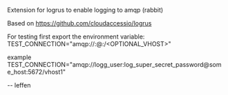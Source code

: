 Extension for logrus to enable logging to amqp (rabbit)

Based on https://github.com/cloudaccessio/logrus


For testing first export the environment variable:
TEST_CONNECTION="amqp://<USER>:<PASSWORD>@<HOST>:<PORT>/<OPTIONAL_VHOST>"


example
TEST_CONNECTION="amqp://logg_user:log_super_secret_password@some_host:5672/vhost1"


-- leffen
